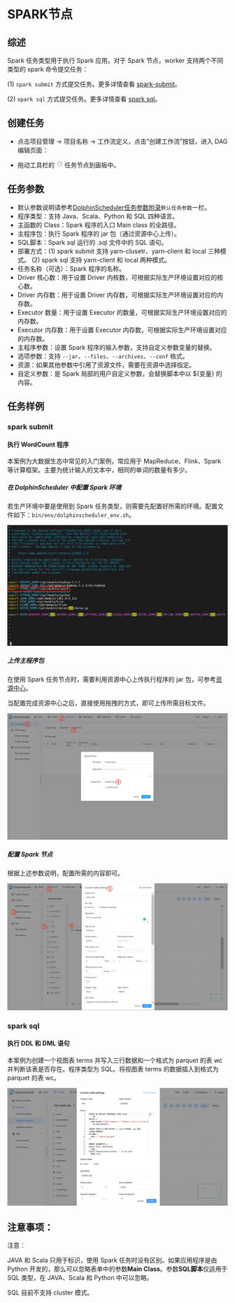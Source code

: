 # SPARK节点

## 综述

Spark  任务类型用于执行 Spark 应用。对于 Spark 节点，worker 支持两个不同类型的 spark 命令提交任务：

(1) `spark submit` 方式提交任务。更多详情查看 [spark-submit](https://spark.apache.org/docs/3.2.1/submitting-applications.html#launching-applications-with-spark-submit)。

(2) `spark sql` 方式提交任务。更多详情查看 [spark sql](https://spark.apache.org/docs/3.2.1/sql-ref-syntax.html)。

## 创建任务

- 点击项目管理 -> 项目名称 -> 工作流定义，点击”创建工作流”按钮，进入 DAG 编辑页面：

- 拖动工具栏的 <img src="../../../../img/tasks/icons/spark.png" width="15"/> 任务节点到画板中。

## 任务参数

[//]: # (TODO: use the commented anchor below once our website template supports this syntax)
[//]: # (- 默认参数说明请参考[DolphinScheduler任务参数附录]&#40;appendix.md#默认任务参数&#41;`默认任务参数`一栏。)

- 默认参数说明请参考[DolphinScheduler任务参数附录](appendix.md)`默认任务参数`一栏。
- 程序类型：支持 Java、Scala、Python 和 SQL 四种语言。
- 主函数的 Class：Spark 程序的入口 Main class 的全路径。
- 主程序包：执行 Spark 程序的 jar 包（通过资源中心上传）。
- SQL脚本：Spark sql 运行的 .sql 文件中的 SQL 语句。
- 部署方式：(1) spark submit 支持 yarn-clusetr、yarn-client 和 local 三种模式。
  (2) spark sql 支持 yarn-client 和 local 两种模式。
- 任务名称（可选）：Spark 程序的名称。
- Driver 核心数：用于设置 Driver 内核数，可根据实际生产环境设置对应的核心数。
- Driver 内存数：用于设置 Driver 内存数，可根据实际生产环境设置对应的内存数。
- Executor 数量：用于设置 Executor 的数量，可根据实际生产环境设置对应的内存数。
- Executor 内存数：用于设置 Executor 内存数，可根据实际生产环境设置对应的内存数。
- 主程序参数：设置 Spark 程序的输入参数，支持自定义参数变量的替换。
- 选项参数：支持 `--jar`、`--files`、`--archives`、`--conf` 格式。
- 资源：如果其他参数中引用了资源文件，需要在资源中选择指定。
- 自定义参数：是 Spark 局部的用户自定义参数，会替换脚本中以 ${变量} 的内容。

## 任务样例

### spark submit

#### 执行 WordCount 程序

本案例为大数据生态中常见的入门案例，常应用于 MapReduce、Flink、Spark 等计算框架。主要为统计输入的文本中，相同的单词的数量有多少。

##### 在 DolphinScheduler 中配置 Spark 环境

若生产环境中要是使用到 Spark 任务类型，则需要先配置好所需的环境。配置文件如下：`bin/env/dolphinscheduler_env.sh`。

![spark_configure](../../../../img/tasks/demo/spark_task01.png)

##### 上传主程序包

在使用 Spark 任务节点时，需要利用资源中心上传执行程序的 jar 包，可参考[资源中心](../resource/configuration.md)。

当配置完成资源中心之后，直接使用拖拽的方式，即可上传所需目标文件。

![resource_upload](../../../../img/tasks/demo/upload_jar.png)

##### 配置 Spark 节点

根据上述参数说明，配置所需的内容即可。

![demo-spark-simple](../../../../img/tasks/demo/spark_task02.png)

### spark sql

#### 执行 DDL 和 DML 语句

本案例为创建一个视图表 terms 并写入三行数据和一个格式为 parquet 的表 wc 并判断该表是否存在。程序类型为 SQL。将视图表 terms 的数据插入到格式为 parquet 的表 wc。

![spark_sql](../../../../img/tasks/demo/spark_sql.png)

## 注意事项：

注意：

JAVA 和 Scala 只用于标识，使用 Spark 任务时没有区别。如果应用程序是由 Python 开发的，那么可以忽略表单中的参数**Main Class**。参数**SQL脚本**仅适用于 SQL 类型，在 JAVA、Scala 和 Python 中可以忽略。

SQL 目前不支持 cluster 模式。
